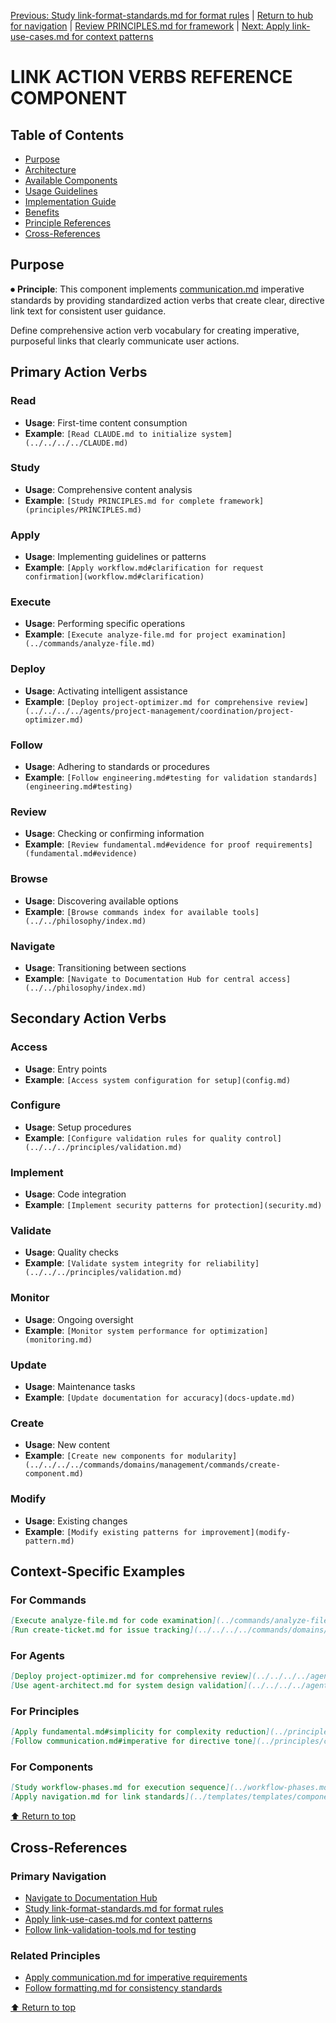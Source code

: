 
[Previous: Study link-format-standards.md for format rules](link-format-standards.md) | [Return to hub for navigation](../../philosophy/index.md) | [Review PRINCIPLES.md for framework](../principles/PRINCIPLES.md) | [Next: Apply link-use-cases.md for context patterns](link-use-cases.md)

# LINK ACTION VERBS REFERENCE COMPONENT

## Table of Contents
- [Purpose](#purpose)
- [Architecture](#architecture)
- [Available Components](#available-components)
- [Usage Guidelines](#usage-guidelines)
- [Implementation Guide](#implementation-guide)
- [Benefits](#benefits)
- [Principle References](#principle-references)
- [Cross-References](#cross-references)

## Purpose

⏺ **Principle**: This component implements [communication.md](../../../principles/communication.md) imperative standards by providing standardized action verbs that create clear, directive link text for consistent user guidance.

Define comprehensive action verb vocabulary for creating imperative, purposeful links that clearly communicate user actions.

## Primary Action Verbs

### Read
- **Usage**: First-time content consumption
- **Example**: `[Read CLAUDE.md to initialize system](../../../../CLAUDE.md)`

### Study
- **Usage**: Comprehensive content analysis
- **Example**: `[Study PRINCIPLES.md for complete framework](principles/PRINCIPLES.md)`

### Apply
- **Usage**: Implementing guidelines or patterns
- **Example**: `[Apply workflow.md#clarification for request confirmation](workflow.md#clarification)`

### Execute
- **Usage**: Performing specific operations
- **Example**: `[Execute analyze-file.md for project examination](../commands/analyze-file.md)`

### Deploy
- **Usage**: Activating intelligent assistance
- **Example**: `[Deploy project-optimizer.md for comprehensive review](../../../../agents/project-management/coordination/project-optimizer.md)`

### Follow
- **Usage**: Adhering to standards or procedures
- **Example**: `[Follow engineering.md#testing for validation standards](engineering.md#testing)`

### Review
- **Usage**: Checking or confirming information
- **Example**: `[Review fundamental.md#evidence for proof requirements](fundamental.md#evidence)`

### Browse
- **Usage**: Discovering available options
- **Example**: `[Browse commands index for available tools](../../philosophy/index.md)`

### Navigate
- **Usage**: Transitioning between sections
- **Example**: `[Navigate to Documentation Hub for central access](../../philosophy/index.md)`

## Secondary Action Verbs

### Access
- **Usage**: Entry points
- **Example**: `[Access system configuration for setup](config.md)`

### Configure
- **Usage**: Setup procedures
- **Example**: `[Configure validation rules for quality control](../../../principles/validation.md)`

### Implement
- **Usage**: Code integration
- **Example**: `[Implement security patterns for protection](security.md)`

### Validate
- **Usage**: Quality checks
- **Example**: `[Validate system integrity for reliability](../../../principles/validation.md)`

### Monitor
- **Usage**: Ongoing oversight
- **Example**: `[Monitor system performance for optimization](monitoring.md)`

### Update
- **Usage**: Maintenance tasks
- **Example**: `[Update documentation for accuracy](docs-update.md)`

### Create
- **Usage**: New content
- **Example**: `[Create new components for modularity](../../../../commands/domains/management/commands/create-component.md)`

### Modify
- **Usage**: Existing changes
- **Example**: `[Modify existing patterns for improvement](modify-pattern.md)`

## Context-Specific Examples

### For Commands
```markdown
[Execute analyze-file.md for code examination](../commands/analyze-file.md)
[Run create-ticket.md for issue tracking](../../../../commands/domains/management/commands/create-ticket.md)
```

### For Agents
```markdown
[Deploy project-optimizer.md for comprehensive review](../../../../agents/project-management/coordination/project-optimizer.md)
[Use agent-architect.md for system design validation](../../../../agents/development/architecture/agent-architect.md)
```

### For Principles
```markdown
[Apply fundamental.md#simplicity for complexity reduction](../principles/fundamental.md#simplicity)
[Follow communication.md#imperative for directive tone](../principles/communication.md#imperative)
```

### For Components
```markdown
[Study workflow-phases.md for execution sequence](../workflow-phases.md)
[Apply navigation.md for link standards](../templates/templates/components/navigation.md)
```

[⬆ Return to top](#link-action-verbs-reference-component)

## Cross-References

### Primary Navigation
- [Navigate to Documentation Hub](../../philosophy/index.md)
- [Study link-format-standards.md for format rules](link-format-standards.md)
- [Apply link-use-cases.md for context patterns](link-use-cases.md)
- [Follow link-validation-tools.md for testing](link-validation-tools.md)

### Related Principles
- [Apply communication.md for imperative requirements](../../../principles/communication.md)
- [Follow formatting.md for consistency standards](../../../principles/formatting.md)

[⬆ Return to top](#link-action-verbs-reference-component)
